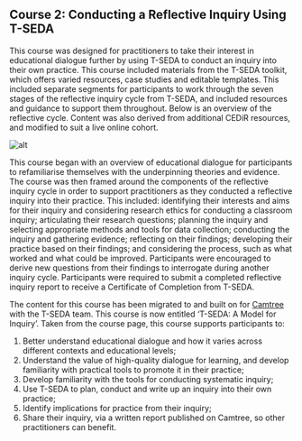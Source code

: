 ## Course 2: Conducting a Reflective Inquiry Using T-SEDA

This course was designed for practitioners to take their interest in educational dialogue further by using T-SEDA to conduct an inquiry into their own practice. This course included materials from the T-SEDA toolkit, which offers varied resources, case studies and editable templates. This included separate segments for participants to work through the seven stages of the reflective inquiry cycle from T-SEDA, and included resources and guidance to support them throughout. Below is an overview of the reflective cycle. Content was also derived from additional CEDiR resources, and modified to suit a live online cohort.
 
![alt](https://mbrugha.github.io/dissertation/img/reflectivecycle.png)

This course began with an overview of educational dialogue for participants to refamiliarise themselves with the underpinning theories and evidence. The course was then framed around the components of the reflective inquiry cycle in order to support practitioners as they conducted a reflective inquiry into their practice. This included: identifying their interests and aims for their inquiry and considering research ethics for conducting a classroom inquiry; articulating their research questions; planning the inquiry and selecting appropriate methods and tools for data collection; conducting the inquiry and gathering evidence; reflecting on their findings; developing their practice based on their findings; and considering the process, such as what worked and what could be improved. Participants were encouraged to derive new questions from their findings to interrogate during another inquiry cycle. Participants were required to submit a completed reflective inquiry report to receive a Certificate of Completion from T-SEDA.

The content for this course has been migrated to and built on for [Camtree](https://camtree.org/) with the T-SEDA team. This course is now entitled ‘T-SEDA: A Model for Inquiry’. Taken from the course page, this course supports participants to:

1. Better understand educational dialogue and how it varies across different contexts and educational levels;
2. Understand the value of high-quality dialogue for learning, and develop familiarity with practical tools to promote it in their practice;
3. Develop familiarity with the tools for conducting systematic inquiry;
4. Use T-SEDA to plan, conduct and write up an inquiry into their own practice;
5. Identify implications for practice from their inquiry;
6. Share their inquiry, via a written report published on Camtree, so other practitioners can benefit.
